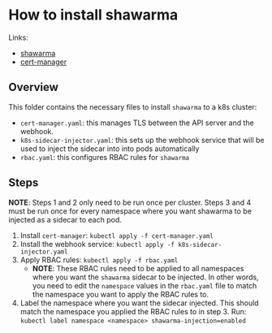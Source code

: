 # How to install shawarma

Links:

- [shawarma](https://github.com/CenterEdge/shawarma)
- [cert-manager](https://github.com/jetstack/cert-manager)

## Overview

This folder contains the necessary files to install `shawarma` to a k8s cluster:

- `cert-manager.yaml`: this manages TLS between the API server and the webhook.
- `k8s-sidecar-injector.yaml`: this sets up the webhook service that will be used to inject the sidecar into into pods automatically
- `rbac.yaml`: this configures RBAC rules for `shawarma`

## Steps

**NOTE**: Steps 1 and 2 only need to be run once per cluster. Steps 3 and 4 must be run once for every namespace where you want shawarma to be injected as a sidecar to each pod.

1. Install `cert-manager`: `kubectl apply -f cert-manager.yaml`
2. Install the webhook service: `kubectl apply -f k8s-sidecar-injector.yaml`
3. Apply RBAC rules: `kubectl apply -f rbac.yaml`
    - **NOTE**: These RBAC rules need to be applied to all namespaces where you want the `shawarma` sidecar to be injected. In other words, you need to edit the `namespace` values in the `rbac.yaml` file to match the namespace you want to apply the RBAC rules to.
4. Label the namespace where you want the sidecar injected. This should match the namespace you applied the RBAC rules to in step 3. Run: `kubectl label namespace <namespace> shawarma-injection=enabled`

